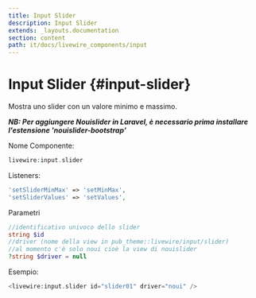 ```yaml
---
title: Input Slider
description: Input Slider
extends: _layouts.documentation
section: content
path: it/docs/livewire_components/input
---
```


# Input Slider {#input-slider}

Mostra uno slider con un valore minimo e massimo.

***NB: Per aggiungere Nouislider in Laravel, è necessario prima installare l'estensione 'nouislider-bootstrap'***

Nome Componente:

```php
livewire:input.slider
```

Listeners:

```php
'setSliderMinMax' => 'setMinMax',
'setSliderValues' => 'setValues',
```

Parametri

```php
//identificativo univoco dello slider
string $id
//driver (nome della view in pub_theme::livewire/input/slider)
//al momento c'è solo noui cioè la view di nouislider
?string $driver = null
```

Esempio:

```php
<livewire:input.slider id="slider01" driver="noui" />
```

